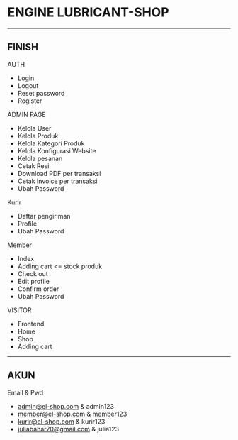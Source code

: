 # ENGINE LUBRICANT-SHOP

-------
FINISH
-------

AUTH
- Login
- Logout
- Reset password
- Register

ADMIN PAGE
- Kelola User
- Kelola Produk
- Kelola Kategori Produk
- Kelola Konfigurasi Website
- Kelola pesanan
- Cetak Resi
- Download PDF per transaksi
- Cetak Invoice per transaksi
- Ubah Password

Kurir
- Daftar pengiriman
- Profile
- Ubah Password

Member
- Index
- Adding cart <= stock produk
- Check out
- Edit profile
- Confirm order
- Ubah Password

VISITOR
- Frontend
- Home
- Shop
- Adding cart

--------
AKUN
--------
Email & Pwd
- admin@el-shop.com & admin123
- member@el-shop.com & member123
- kurir@el-shop.com & kurir123
- juliabahar70@gmail.com & julia123
